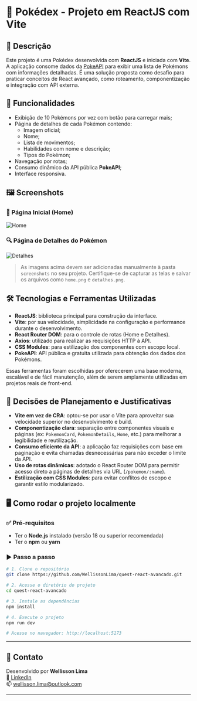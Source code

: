 # 🧩 Pokédex - Projeto em ReactJS com Vite

## 📌 Descrição

Este projeto é uma Pokédex desenvolvida com **ReactJS** e iniciada com **Vite**. A aplicação consome dados da [PokeAPI](https://pokeapi.co/) para exibir uma lista de Pokémons com informações detalhadas. É uma solução proposta como desafio para praticar conceitos de React avançado, como roteamento, componentização e integração com API externa.

## 🚀 Funcionalidades

- Exibição de 10 Pokémons por vez com botão para carregar mais;
- Página de detalhes de cada Pokémon contendo:
  - Imagem oficial;
  - Nome;
  - Lista de movimentos;
  - Habilidades com nome e descrição;
  - Tipos do Pokémon;
- Navegação por rotas;
- Consumo dinâmico da API pública **PokeAPI**;
- Interface responsiva.

## 🖼️ Screenshots

### 📄 Página Inicial (Home)
![Home](./screenshots/home.png)

### 🔍 Página de Detalhes do Pokémon
![Detalhes](./screenshots/detalhes.png)

> As imagens acima devem ser adicionadas manualmente à pasta `screenshots` no seu projeto. Certifique-se de capturar as telas e salvar os arquivos como `home.png` e `detalhes.png`.

## 🛠️ Tecnologias e Ferramentas Utilizadas

- **ReactJS**: biblioteca principal para construção da interface.
- **Vite**: por sua velocidade, simplicidade na configuração e performance durante o desenvolvimento.
- **React Router DOM**: para o controle de rotas (Home e Detalhes).
- **Axios**: utilizado para realizar as requisições HTTP à API.
- **CSS Modules**: para estilização dos componentes com escopo local.
- **PokeAPI**: API pública e gratuita utilizada para obtenção dos dados dos Pokémons.

Essas ferramentas foram escolhidas por oferecerem uma base moderna, escalável e de fácil manutenção, além de serem amplamente utilizadas em projetos reais de front-end.

## 🧠 Decisões de Planejamento e Justificativas

- **Vite em vez de CRA**: optou-se por usar o Vite para aproveitar sua velocidade superior no desenvolvimento e build.
- **Componentização clara**: separação entre componentes visuais e páginas (ex: `PokemonCard`, `PokemonDetails`, `Home`, etc.) para melhorar a legibilidade e reutilização.
- **Consumo eficiente da API**: a aplicação faz requisições com base em paginação e evita chamadas desnecessárias para não exceder o limite da API.
- **Uso de rotas dinâmicas**: adotado o React Router DOM para permitir acesso direto a páginas de detalhes via URL (`/pokemon/:name`).
- **Estilização com CSS Modules**: para evitar conflitos de escopo e garantir estilo modularizado.

## 🖥️ Como rodar o projeto localmente

### ✅ Pré-requisitos

- Ter o **Node.js** instalado (versão 18 ou superior recomendada)
- Ter o **npm** ou **yarn**

### ▶️ Passo a passo

```bash
# 1. Clone o repositório
git clone https://github.com/WellissonLima/quest-react-avancado.git

# 2. Acesse o diretório do projeto
cd quest-react-avancado

# 3. Instale as dependências
npm install

# 4. Execute o projeto
npm run dev

# Acesse no navegador: http://localhost:5173
```

---

## 🤝 Contato

Desenvolvido por **Wellisson Lima**  
🔗 [LinkedIn](https://www.linkedin.com/in/wellissonlima/)  
📫 [wellisson.lima@outlook.com](mailto:wellisson.lima@outlook.com)

---